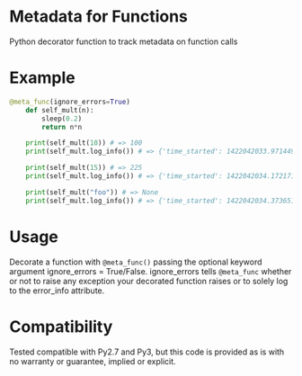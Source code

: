 # Metadata for Functions
Python decorator function to track metadata on function calls

# Example
```python
@meta_func(ignore_errors=True)
    def self_mult(n):
        sleep(0.2)
        return n*n

    print(self_mult(10)) # => 100
    print(self_mult.log_info()) # => {'time_started': 1422042033.971449, 'warnings': None, 'args': (10,), 'error_info': None, 'time_ended': 1422042034.171857, 'time_elapsed': 0.200408, 'return_value': 100, 'kwargs': None}

    print(self_mult(15)) # => 225
    print(self_mult.log_info()) # => {'time_started': 1422042034.172171, 'warnings': None, 'args': (15,), 'error_info': None, 'time_ended': 1422042034.373299, 'time_elapsed': 0.201128, 'return_value': 225, 'kwargs': None}

    print(self_mult("foo")) # => None
    print(self_mult.log_info()) # => {'time_started': 1422042034.373651, 'warnings': None, 'args': ('foo',), 'error_info': (<type 'exceptions.TypeError'>, TypeError("can't multiply sequence by non-int of type 'str'",), <traceback object at 0x10fcea098>), 'time_ended': 1422042034.574758, 'time_elapsed': 0.201107, 'return_value': None, 'kwargs': None}
```

# Usage
Decorate a function with `@meta_func()` passing the optional keyword argument ignore_errors = True/False. ignore_errors tells `@meta_func` whether or not to raise any exception your decorated function raises or to solely log to the error_info attribute.

# Compatibility
Tested compatible with Py2.7 and Py3, but this code is provided as is with no warranty or guarantee, implied or explicit.